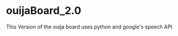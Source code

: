 ouijaBoard_2.0
==============

This Version of the ouija board uses python and google's speech API 
